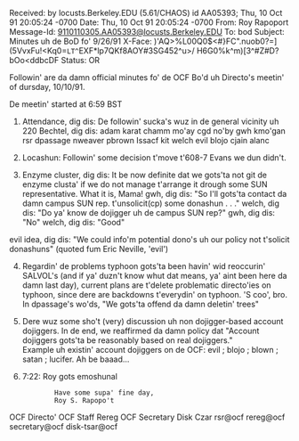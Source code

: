 Received: by locusts.Berkeley.EDU (5.61/CHAOS)
	id AA05393; Thu, 10 Oct 91 20:05:24 -0700
Date: Thu, 10 Oct 91 20:05:24 -0700
From: Roy Rapoport <rsr>
Message-Id: <9110110305.AA05393@locusts.Berkeley.EDU>
To: bod
Subject: Minutes uh de BoD fo' 9/26/91
X-Face: )'AQ>%L00Q0$<#}FC".nuob0?=\](5VvxFu!<Kq0=`LT^`EXF*lp7QKf8AOY#3SG452^u>/
 H6G0%k^m)[3^#Z#D?bOo<ddbcDF
Status: OR

Followin' are da damn official minutes fo' de OCF Bo'd uh Directo's meetin' of
dursday, 10/10/91.

De meetin' started at 6:59 BST

1)  Attendance, dig dis:
	De followin' sucka's wuz in de general vicinity uh 220 Bechtel, dig dis:
	adam		karat		chamm		mo'ay
	cgd		no'by		gwh		kmo'gan
	rsr		dpassage	nweaver		pbrown
	Issacf		kit		welch		evil
	blojo		cjain		alanc

2)  Locashun:
	Followin' some decision t'move t'608-7 Evans we dun didn't.

3)  Enzyme cluster, dig dis:
	It be now definite dat we gots'ta not git de enzyme clusta' if we do
	not manage t'arrange it drough some SUN representative.  What it is, Mama!
	gwh, dig dis:  "So I'll gots'ta contact da damn campus SUN rep. t'unsolicit(cp)
	 some donashun . . ."
        welch, dig dis: "Do ya' know de dojigger uh de campus SUN rep?"
 	gwh, dig dis:   "No"
	welch, dig dis: "Good"

evil idea, dig dis:  "We could info'm potential dono's uh our policy not t'solicit
	     donashuns" (quoted fum Eric Neville, 'evil')

4)  Regardin' de problems typhoon gots'ta been havin' wid reoccurin' SALVOL's
    (and if ya'  duzn't know whut dat means, ya' aint been here da damn last 
    day), current plans are t'delete problematic directo'ies on typhoon, 
    since dere are backdowns t'everydin' on typhoon.  'S coo', bro.
    In dpassage's wo'ds, "We gots'ta offend da damn deletin' trees"

5)  Dere wuz some sho't (very) discussion uh non dojigger-based account dojiggers.  In
    de end, we reaffirmed da damn policy dat "Account dojiggers gots'ta be
    reasonably based on real dojiggers."  
    Example uh existin' account dojiggers on de OCF:  evil ; blojo ; blown ;
    satan ; lucifer.  Ah be baaad...

6)  7:22:  Roy gots emoshunal

				Have some supa' fine day,
				Roy S. Rapopo't

OCF Directo'    OCF Staff	Rereg		OCF Secretary	Disk Czar 
rsr@ocf				rereg@ocf	secretary@ocf	disk-tsar@ocf
